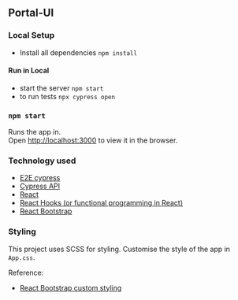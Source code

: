 ## Portal-UI

### Local Setup

- Install all dependencies `npm install`


#### Run in Local

- start the server `npm start`
- to run tests `npx cypress open`

### `npm start`

Runs the app in.\
Open [http://localhost:3000](http://localhost:3000) to view it in the browser.

### Technology used

- [E2E cypress](https://www.cypress.io/)
- [Cypress API](https://docs.cypress.io/api/commands/contains#Syntax)
- [React](https://reactjs.org/)
- [React Hooks (or functional programming in React)](https://reactjs.org/docs/hooks-intro.html)
- [React Bootstrap](https://react-bootstrap.github.io/)

### Styling

This project uses SCSS for styling. Customise the style of the app in `App.css`.

Reference:

- [React Bootstrap custom styling](https://react-bootstrap.github.io/getting-started/introduction/#customize-bootstrap)
